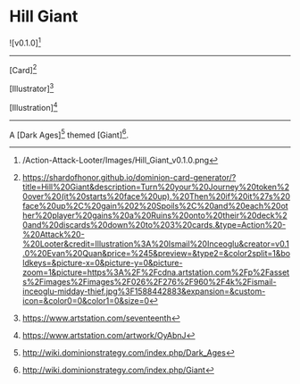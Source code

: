 # Hill Giant

![v0.1.0][^v0.1.0]

---

[Card][^Card]

[Illustrator][^Illustrator]

[Illustration][^Illustration]

---

A [Dark Ages][^Dark Ages] themed [Giant][^Giant].

[^v0.1.0]: /Action-Attack-Looter/Images/Hill_Giant_v0.1.0.png
[^Dark Ages]: http://wiki.dominionstrategy.com/index.php/Dark_Ages
[^Giant]: http://wiki.dominionstrategy.com/index.php/Giant
[^Card]: https://shardofhonor.github.io/dominion-card-generator/?title=Hill%20Giant&description=Turn%20your%20Journey%20token%20over%20(it%20starts%20face%20up).%20Then%20if%20it%27s%20face%20up%2C%20gain%202%20Spoils%2C%20and%20each%20other%20player%20gains%20a%20Ruins%20onto%20their%20deck%20and%20discards%20down%20to%203%20cards.&type=Action%20-%20Attack%20-%20Looter&credit=Illustration%3A%20Ismail%20Inceoglu&creator=v0.1.0%20Evan%20Quan&price=%245&preview=&type2=&color2split=1&boldkeys=&picture-x=0&picture-y=0&picture-zoom=1&picture=https%3A%2F%2Fcdna.artstation.com%2Fp%2Fassets%2Fimages%2Fimages%2F026%2F276%2F960%2F4k%2Fismail-inceoglu-midday-thief.jpg%3F1588442883&expansion=&custom-icon=&color0=0&color1=0&size=0
[^Illustrator]: https://www.artstation.com/seventeenth
[^Illustration]: https://www.artstation.com/artwork/OyAbnJ
